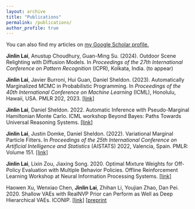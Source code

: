 ```yaml
---
layout: archive
title: "Publications"
permalink: /publications/
author_profile: true
---
```


You can also find my articles on <u><a href="https://scholar.google.com/citations?user=tCc0cGwAAAAJ&hl=en&authuser=1">my Google Scholar profile</a>.</u>

**Jinlin Lai**, Anustup Choudhury, Guan-Ming Su. (2024). Outdoor Scene Relighting with Diffusion Models. In *Proceedings of the 27th International Conference on Pattern Recognition* (ICPR), Kolkata, India. (to appear)

**Jinlin Lai**, Javier Burroni, Hui Guan, Daniel Sheldon. (2023). Automatically Marginalized MCMC in Probabilistic Programming. In *Proceedings of the 40th International Conference on Machine Learning* (ICML), Honolulu, Hawaii, USA. PMLR 202, 2023. [[link]](https://arxiv.org/pdf/2302.00564.pdf)

**Jinlin Lai**, Daniel Sheldon. 2022. Automatic Inference with Pseudo-Marginal Hamiltonian Monte Carlo. ICML workshop Beyond Bayes: Paths Towards Universal Reasoning Systems. [[link]](https://drive.google.com/file/d/1dIZ3CYLsdtCqoMEALtJqB6qGqmikbIph/view)

**Jinlin Lai**, Justin Domke, Daniel Sheldon. (2022). Variational Marginal Particle Filters. In *Proceedings of the 25th International Conference on Artificial Intelligence and Statistics* (AISTATS) 2022, Valencia, Spain. PMLR: Volume 151. [[link]](https://arxiv.org/pdf/2109.15134.pdf)

**Jinlin Lai**, Lixin Zou, Jiaxing Song. 2020. Optimal Mixture Weights for Off-Policy Evaluation with Multiple Behavior Policies. Offline Reinforcement Learning Workshop at Neural Information Processing Systems. [[link]](https://arxiv.org/pdf/2011.14359.pdf)

Haowen Xu, Wenxiao Chen, **Jinlin Lai**, Zhihan Li, Youjian Zhao, Dan Pei. 2020. Shallow VAEs with RealNVP Prior can Perform as Well as Deep Hierarchical VAEs. ICONIP. [[link]](https://link.springer.com/chapter/10.1007/978-3-030-63823-8_74) [[preprint](https://arxiv.org/pdf/1905.13452.pdf)